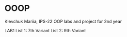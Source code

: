 # OOOP
Klevchuk Mariia, IPS-22
OOP labs and project for 2nd year

LAB1
List 1: 7th Variant
List 2: 9th Variant 
